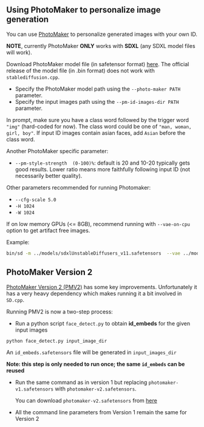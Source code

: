 ## Using PhotoMaker to personalize image generation

You can use [PhotoMaker](https://github.com/TencentARC/PhotoMaker) to personalize generated images with your own ID.

**NOTE**, currently PhotoMaker **ONLY** works with **SDXL** (any SDXL model files will work).

Download PhotoMaker model file (in safetensor format) [here](https://huggingface.co/bssrdf/PhotoMaker). The official release of the model file (in .bin format) does not work with ```stablediffusion.cpp```.

- Specify the PhotoMaker model path using the `--photo-maker PATH` parameter.
- Specify the input images path using the `--pm-id-images-dir PATH` parameter.

In prompt, make sure you have a class word followed by the trigger word ```"img"``` (hard-coded for now). The class word could be one of ```"man, woman, girl, boy"```. If input ID images contain asian faces, add ```Asian``` before the class
word.

Another PhotoMaker specific parameter:

- ```--pm-style-strength  (0-100)%```: default is 20 and 10-20 typically gets good results. Lower ratio means more faithfully following input ID (not necessarily better quality).

Other parameters recommended for running Photomaker:

- ```--cfg-scale 5.0```
- ```-H 1024```
- ```-W 1024```

If on low memory GPUs (<= 8GB), recommend running with ```--vae-on-cpu``` option to get artifact free images.

Example:

```bash
bin/sd -m ../models/sdxlUnstableDiffusers_v11.safetensors  --vae ../models/sdxl_vae.safetensors --photo-maker ../models/photomaker-v1.safetensors --pm-id-images-dir ../assets/photomaker_examples/scarletthead_woman -p "a girl img, retro futurism, retro game art style but extremely beautiful, intricate details, masterpiece, best quality, space-themed, cosmic, celestial, stars, galaxies, nebulas, planets, science fiction, highly detailed" -n "realistic, photo-realistic, worst quality, greyscale, bad anatomy, bad hands, error, text" --cfg-scale 5.0  --sampling-method euler -H 1024 -W 1024 --pm-style-strength 10 --vae-on-cpu --steps 50
```

## PhotoMaker Version 2

[PhotoMaker Version 2 (PMV2)](https://github.com/TencentARC/PhotoMaker/blob/main/README_pmv2.md) has some key improvements. Unfortunately it has a very heavy dependency which makes running it a bit involved in ```SD.cpp```. 

Running PMV2 is now a two-step process:

- Run a python script ```face_detect.py``` to obtain **id_embeds** for the given input images
```
python face_detect.py input_image_dir
```
An ```id_embeds.safetensors``` file will be generated in ```input_images_dir```

**Note: this step is only needed to run once; the same ```id_embeds``` can be reused**

- Run the same command as in version 1 but replacing ```photomaker-v1.safetensors``` with ```photomaker-v2.safetensors```.

  You can download ```photomaker-v2.safetensors``` from [here](https://huggingface.co/bssrdf/PhotoMakerV2)

- All the command line parameters from Version 1 remain the same for Version 2


